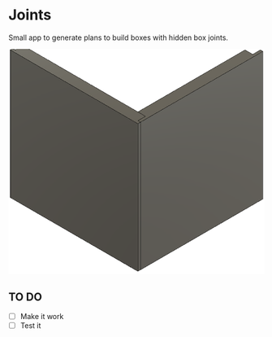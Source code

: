 # Joints

Small app to generate plans to build boxes with hidden box joints.

![hidden](https://github.com/dmartzol/joints/blob/master/images/Hidden.png "Hidden box joint")

## TO DO

- [ ] Make it work
- [ ] Test it